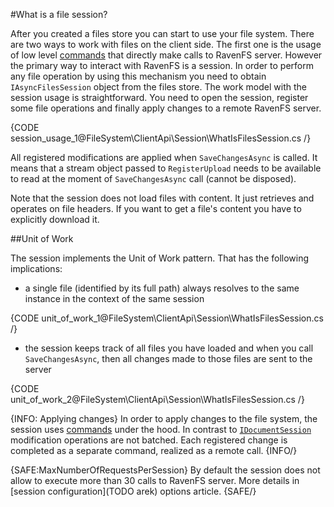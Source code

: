 ﻿#What is a file session?

After you created a files store you can start to use your file system. There are two ways to work with files on the client side. The first one 
is the usage of low level [commands](../commands/what-are-commands) that directly make calls to RavenFS server. However the primary way to interact
with RavenFS is a session. In order to perform any file operation by using this mechanism you need to obtain `IAsyncFilesSession` object from
the files store. The work model with the session usage is straightforward. You need to open the session, register some file operations and finally
apply changes to a remote RavenFS server.

{CODE session_usage_1@FileSystem\ClientApi\Session\WhatIsFilesSession.cs /}

All registered modifications are applied when `SaveChangesAsync` is called. It means that a stream object passed to `RegisterUpload` needs to be
available to read at the moment of `SaveChangesAsync` call (cannot be disposed).

Note that the session does not load files with content. It just retrieves and operates on file headers. If you want to get a file's content you have to
explicitly download it.

##Unit of Work

The session implements the Unit of Work pattern. That has the following implications:

* a single file (identified by its full path) always resolves to the same instance in the context of the same session

{CODE unit_of_work_1@FileSystem\ClientApi\Session\WhatIsFilesSession.cs /}

* the session keeps track of all files you have loaded and when you call `SaveChangesAsync`, then all changes made to those files are sent
to the server

{CODE unit_of_work_2@FileSystem\ClientApi\Session\WhatIsFilesSession.cs /}

{INFO: Applying changes}
In order to apply changes to the file system, the session uses [commands](../commands/what-are-commands) under the hood. In contrast to [`IDocumentSession`](../../../client-api/session/what-is-a-session-and-how-does-it-work)
modification operations are not batched. Each registered change is completed as a separate command, realized as a remote call.
{INFO/}

{SAFE:MaxNumberOfRequestsPerSession}
By default the session does not allow to execute more than 30 calls to RavenFS server. More details in [session configuration](TODO arek) options article.
{SAFE/}